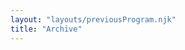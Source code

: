 ```yaml
---
layout: "layouts/previousProgram.njk"
title: "Archive"
---
```

<!-- 
eleventyNavigation:
  key: 'Archive'
  title: 'Archive'
  order: 10
  -->